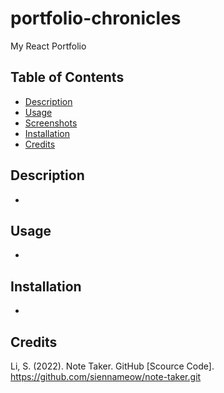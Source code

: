 # portfolio-chronicles
My React Portfolio

## Table of Contents
- [Description](#description)
- [Usage](#usage)
- [Screenshots](#screenshots)
- [Installation](#installation)
- [Credits](#credits)

## Description
- 

## Usage
- 

## Installation
- 

## Credits
Li, S. (2022). Note Taker. GitHub [Scource Code]. https://github.com/siennameow/note-taker.git
